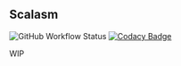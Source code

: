 Scalasm
----

![GitHub Workflow Status](https://img.shields.io/github/workflow/status/Phosphorus15/Scalasm/Scala%20CI?logo=github)
[![Codacy Badge](https://app.codacy.com/project/badge/Grade/0e5366d3a1044bbf935016bd23cfa568)](https://www.codacy.com/manual/Phosphorus15/Scalasm?utm_source=github.com&amp;utm_medium=referral&amp;utm_content=Phosphorus15/Scalasm&amp;utm_campaign=Badge_Grade)

WIP